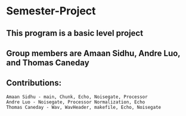 # Semester-Project
## This program is a basic level project
## Group members are Amaan Sidhu, Andre Luo, and Thomas Caneday
## Contributions:
    Amaan Sidhu - main, Chunk, Echo, Noisegate, Processor
    Andre Luo - Noisegate, Processor Normalization, Echo
    Thomas Caneday - Wav, WavHeader, makefile, Echo, Noisegate
